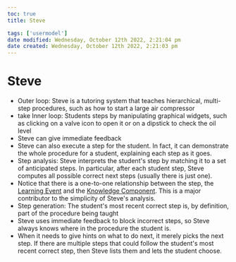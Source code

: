 ```yaml
---
toc: true
title: Steve

tags: ['usermodel']
date modified: Wednesday, October 12th 2022, 2:21:04 pm
date created: Wednesday, October 12th 2022, 2:21:03 pm
---
```


# Steve


- Outer loop: Steve is a tutoring system that teaches hierarchical, multi-step procedures, such as how to start a large air compressor
- take Inner loop: Students steps by manipulating graphical widgets, such as clicking on a valve icon to open it or on a dipstick to check the oil level
- Steve can give immediate feedback
- Steve can also execute a step for the student. In fact, it can demonstrate the whole procedure for a student, explaining each step as it goes.
- Step analysis: Steve interprets the student's step by matching it to a set of anticipated steps. In particular, after each student step, Steve computes all possible correct next steps (usually there is just one).
- Notice that there is a one-to-one relationship between the step, the [Learning Event](Learning%20Event.md) and the [Knowledge Component](Knowledge%20Component.md). This is a major contributor to the simplicity of Steve's analysis.
- Step generation: The student's most recent correct step is, by definition, part of the procedure being taught
- Steve uses immediate feedback to block incorrect steps, so Steve always knows where in the procedure the student is.
- When it needs to give hints on what to do next, it merely picks the next step. If there are multiple steps that could follow the student's most recent correct step, then Steve lists them and lets the student choose.



